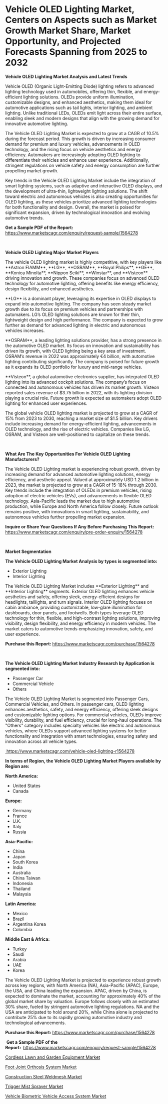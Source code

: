 <p><h1>Vehicle OLED Lighting Market, Centers on Aspects such as Market Growth Market Share, Market Opportunity, and Projected Forecasts Spanning from 2025 to 2032</h1></p><p><strong>Vehicle OLED Lighting Market Analysis and Latest Trends</strong></p>
<p><p>Vehicle OLED (Organic Light-Emitting Diode) lighting refers to advanced lighting technology used in automobiles, offering thin, flexible, and energy-efficient lighting solutions. OLEDs provide uniform illumination, customizable designs, and enhanced aesthetics, making them ideal for automotive applications such as tail lights, interior lighting, and ambient lighting. Unlike traditional LEDs, OLEDs emit light across their entire surface, enabling sleek and modern designs that align with the growing demand for innovative automotive lighting.</p><p>The Vehicle OLED Lighting Market is expected to grow at a CAGR of 10.5% during the forecast period. This growth is driven by increasing consumer demand for premium and luxury vehicles, advancements in OLED technology, and the rising focus on vehicle aesthetics and energy efficiency. Automakers are increasingly adopting OLED lighting to differentiate their vehicles and enhance user experience. Additionally, stringent regulations on vehicle safety and energy consumption are further propelling market growth.</p><p>Key trends in the Vehicle OLED Lighting Market include the integration of smart lighting systems, such as adaptive and interactive OLED displays, and the development of ultra-thin, lightweight lighting solutions. The shift toward electric and autonomous vehicles is also creating opportunities for OLED lighting, as these vehicles prioritize advanced lighting technologies for both functionality and design. Overall, the market is poised for significant expansion, driven by technological innovation and evolving automotive trends.</p></p>
<p><strong>Get a Sample PDF of the Report:&nbsp;</strong> <a href="https://www.marketscagr.com/enquiry/request-sample/1564278?utm_campaign=2014&utm_medium=2&utm_source=Github&utm_content=ia&utm_term=23012025&utm_id=vehicle-oled-lighting">https://www.marketscagr.com/enquiry/request-sample/1564278</a></p>
<p>&nbsp;</p>
<p><strong>Vehicle OLED Lighting Major Market Players</strong></p>
<p><p>The vehicle OLED lighting market is highly competitive, with key players like **Astron FIAMM**, **LG**, **OSRAM**, **Royal Philips**, **GE**, **Konica Minolta**, **Nippon Seiki**, **Winstar**, and **Visteon** driving innovation and growth. These companies focus on advanced OLED technology for automotive lighting, offering benefits like energy efficiency, design flexibility, and enhanced aesthetics.</p><p>**LG** is a dominant player, leveraging its expertise in OLED displays to expand into automotive lighting. The company has seen steady market growth due to its focus on premium vehicles and partnerships with automakers. LG’s OLED lighting solutions are known for their thin, lightweight design and high performance. The company is expected to grow further as demand for advanced lighting in electric and autonomous vehicles increases.</p><p>**OSRAM**, a leading lighting solutions provider, has a strong presence in the automotive OLED market. Its focus on innovation and sustainability has driven its growth, with OLED lighting being a key area of investment. OSRAM’s revenue in 2022 was approximately €4 billion, with automotive lighting contributing significantly. The company is poised for future growth as it expands its OLED portfolio for luxury and mid-range vehicles.</p><p>**Visteon**, a global automotive electronics supplier, has integrated OLED lighting into its advanced cockpit solutions. The company’s focus on connected and autonomous vehicles has driven its market growth. Visteon reported sales revenue of $3.75 billion in 2022, with its lighting division playing a crucial role. Future growth is expected as automakers adopt OLED lighting for enhanced user experiences.</p><p>The global vehicle OLED lighting market is projected to grow at a CAGR of 15% from 2023 to 2030, reaching a market size of $1.5 billion. Key drivers include increasing demand for energy-efficient lighting, advancements in OLED technology, and the rise of electric vehicles. Companies like LG, OSRAM, and Visteon are well-positioned to capitalize on these trends.</p></p>
<p>&nbsp;</p>
<p><strong>What Are The Key Opportunities For Vehicle OLED Lighting Manufacturers?</strong></p>
<p><p>The Vehicle OLED Lighting market is experiencing robust growth, driven by increasing demand for advanced automotive lighting solutions, energy efficiency, and aesthetic appeal. Valued at approximately USD 1.2 billion in 2023, the market is projected to grow at a CAGR of 15-18% through 2030. Key trends include the integration of OLEDs in premium vehicles, rising adoption of electric vehicles (EVs), and advancements in flexible OLED technology. Asia-Pacific leads the market due to high automotive production, while Europe and North America follow closely. Future outlook remains positive, with innovations in smart lighting, sustainability, and autonomous vehicles further propelling market expansion.</p></p>
<p><strong>Inquire or Share Your Questions If Any Before Purchasing This Report:</strong> <a href="https://www.marketscagr.com/enquiry/pre-order-enquiry/1564278?utm_campaign=2014&utm_medium=2&utm_source=Github&utm_content=ia&utm_term=23012025&utm_id=vehicle-oled-lighting">https://www.marketscagr.com/enquiry/pre-order-enquiry/1564278</a></p>
<p>&nbsp;</p>
<p><strong>Market Segmentation</strong></p>
<p><strong>The Vehicle OLED Lighting Market Analysis by types is segmented into:</strong></p>
<p><ul><li>Exterior Lighting</li><li>Interior Lighting</li></ul></p>
<p><p>The Vehicle OLED Lighting Market includes **Exterior Lighting** and **Interior Lighting** segments. Exterior OLED lighting enhances vehicle aesthetics and safety, offering sleek, energy-efficient designs for headlights, taillights, and turn signals. Interior OLED lighting focuses on cabin ambiance, providing customizable, low-glare illumination for dashboards, door panels, and footwells. Both types leverage OLED technology for thin, flexible, and high-contrast lighting solutions, improving visibility, design flexibility, and energy efficiency in modern vehicles. The market caters to automotive trends emphasizing innovation, safety, and user experience.</p></p>
<p><strong>Purchase this Report:&nbsp;</strong><a href="https://www.marketscagr.com/purchase/1564278?utm_campaign=2014&utm_medium=2&utm_source=Github&utm_content=ia&utm_term=23012025&utm_id=vehicle-oled-lighting">https://www.marketscagr.com/purchase/1564278</a></p>
<p>&nbsp;</p>
<p><strong>The Vehicle OLED Lighting Market Industry Research by Application is segmented into:</strong></p>
<p><ul><li>Passenger Car</li><li>Commercial Vehicle</li><li>Others</li></ul></p>
<p><p>The Vehicle OLED Lighting Market is segmented into Passenger Cars, Commercial Vehicles, and Others. In passenger cars, OLED lighting enhances aesthetics, safety, and energy efficiency, offering sleek designs and customizable lighting options. For commercial vehicles, OLEDs improve visibility, durability, and fuel efficiency, crucial for long-haul operations. The "Others" category includes specialty vehicles like electric and autonomous vehicles, where OLEDs support advanced lighting systems for better functionality and integration with smart technologies, ensuring safety and innovation across all vehicle types.</p></p>
<p><a href="https://www.marketscagr.com/vehicle-oled-lighting-r1564278?utm_campaign=2014&utm_medium=2&utm_source=Github&utm_content=ia&utm_term=23012025&utm_id=vehicle-oled-lighting">&nbsp;https://www.marketscagr.com/vehicle-oled-lighting-r1564278</a></p>
<p><strong>In terms of Region, the Vehicle OLED Lighting Market Players available by Region are:</strong></p>
<p>
    <p> <strong> North America: </strong>
        <ul>
            <li>United States</li>
            <li>Canada</li>
        </ul>
        </p> 
    <p> <strong> Europe: </strong>
        <ul>
            <li>Germany</li>
            <li>France</li>
            <li>U.K.</li>
            <li>Italy</li>
            <li>Russia</li>
        </ul>
        </p> 
    <p> <strong> Asia-Pacific: </strong>
        <ul>
            <li>China</li>
            <li>Japan</li>
            <li>South Korea</li>
            <li>India</li>
            <li>Australia</li>
            <li>China Taiwan</li>
            <li>Indonesia</li>
            <li>Thailand</li>
            <li>Malaysia</li>
        </ul>
        </p> 
    <p> <strong> Latin America: </strong>
        <ul>
            <li>Mexico</li>
            <li>Brazil</li>
            <li>Argentina Korea</li>
            <li>Colombia</li>
        </ul>
        </p> 
    <p> <strong> Middle East & Africa: </strong>
        <ul>
            <li>Turkey</li>
            <li>Saudi</li>
            <li>Arabia</li>
            <li>UAE</li>
            <li>Korea</li>
        </ul>
    </p>
    </p>
<p><p>The Vehicle OLED Lighting Market is projected to experience robust growth across key regions, with North America (NA), Asia-Pacific (APAC), Europe, the USA, and China leading the expansion. APAC, driven by China, is expected to dominate the market, accounting for approximately 40% of the global market share by valuation. Europe follows closely with an estimated 30% share, fueled by stringent automotive lighting regulations. NA and the USA are anticipated to hold around 20%, while China alone is projected to contribute 25% due to its rapidly growing automotive industry and technological advancements.</p></p>
<p><strong>Purchase this Report: </strong><a href="https://www.marketscagr.com/purchase/1564278?utm_campaign=2014&utm_medium=2&utm_source=Github&utm_content=ia&utm_term=23012025&utm_id=vehicle-oled-lighting">https://www.marketscagr.com/purchase/1564278</a></p>
<p>&nbsp;<strong>Get a Sample PDF of the Report:&nbsp;&nbsp;</strong><a href="https://www.marketscagr.com/enquiry/request-sample/1564278?utm_campaign=2014&utm_medium=2&utm_source=Github&utm_content=ia&utm_term=23012025&utm_id=vehicle-oled-lighting">https://www.marketscagr.com/enquiry/request-sample/1564278</a></p>
<p><strong></strong></p>
<p><p><a href="https://www.linkedin.com/pulse/global-analysis-cordless-lawn-garden-equipment-market-wmufe?utm_campaign=2014&utm_medium=2&utm_source=Github&utm_content=ia&utm_term=23012025&utm_id=vehicle-oled-lighting">Cordless Lawn and Garden Equipment Market</a></p><p><a href="https://www.linkedin.com/pulse/foot-joint-orthosis-system-market-demand-revenue-growth-l9sfe?utm_campaign=2014&utm_medium=2&utm_source=Github&utm_content=ia&utm_term=23012025&utm_id=vehicle-oled-lighting">Foot Joint Orthosis System Market</a></p><p><a href="https://www.linkedin.com/pulse/construction-steel-weldmesh-market-outlook-complete-industry-cslye?utm_campaign=2014&utm_medium=2&utm_source=Github&utm_content=ia&utm_term=23012025&utm_id=vehicle-oled-lighting">Construction Steel Weldmesh Market</a></p><p><a href="https://www.linkedin.com/pulse/trigger-mist-sprayer-market-analysis-report-global-insights-nrxmc?utm_campaign=2014&utm_medium=2&utm_source=Github&utm_content=ia&utm_term=23012025&utm_id=vehicle-oled-lighting">Trigger Mist Sprayer Market</a></p><p><a href="https://github.com/YashRP12/Market-Research-Report-List-7/blob/main/vehicle-biometric-vehicle-access-system-market.md?utm_campaign=2014&utm_medium=2&utm_source=Github&utm_content=ia&utm_term=23012025&utm_id=vehicle-oled-lighting">Vehicle Biometric Vehicle Access System Market</a></p></p>